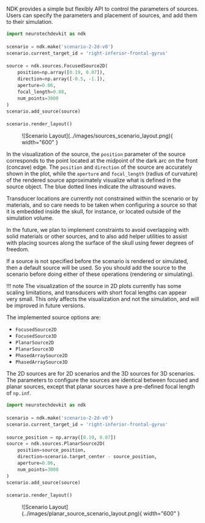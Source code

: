 NDK provides a simple but flexibly API to control the parameters of sources.
Users can specify the parameters and placement of sources, and add them to their simulation.


```py
import neurotechdevkit as ndk

scenario = ndk.make('scenario-2-2d-v0')
scenario.current_target_id = 'right-inferior-frontal-gyrus'

source = ndk.sources.FocusedSource2D(
    position=np.array([0.19, 0.07]),
    direction=np.array([-0.5, -1.]),
    aperture=0.06,
    focal_length=0.08,
    num_points=3000
)
scenario.add_source(source)

scenario.render_layout()
```
<figure markdown>
  ![Scenario Layout](../images/sources_scenario_layout.png){ width="600" }
</figure>

In the visualization of the source, the `position` parameter of the source corresponds to the point located at the midpoint of the dark arc on the front (concave) edge. The `position` and `direction` of the source are accurately shown in the plot, while the `aperture` and `focal_length` (radius of curvature) of the rendered source approximately visualize what is defined in the source object. The blue dotted lines indicate the ultrasound waves.

Transducer locations are currently not constrained within the scenario or by materials, and so care needs to be taken when configuring a source so that it is embedded inside the skull, for instance, or located outside of the simulation volume.

In the future, we plan to implement constraints to avoid overlapping with solid materials or other sources, and to also add helper utilities to assist with placing sources along the surface of the skull using fewer degrees of freedom.

If a source is not specified before the scenario is rendered or simulated, then a default source will be used. So you should add the source to the scenario before doing either of these operations (rendering or simulating).

!!! note
    The visualization of the source in 2D plots currently has some scaling limitations, and transducers with short focal lengths can appear very small. This only affects the visualization and not the simulation, and will be improved in future versions.

The implemented source options are:

* `FocusedSource2D`
* `FocusedSource3D`
* `PlanarSource2D`
* `PlanarSource3D`
* `PhasedArraySource2D`
* `PhasedArraySource3D`

The 2D sources are for 2D scenarios and the 3D sources for 3D scenarios. The parameters to configure the sources are identical between focused and planar sources, except that planar sources have a pre-defined focal length of `np.inf`.

```py
import neurotechdevkit as ndk

scenario = ndk.make('scenario-2-2d-v0')
scenario.current_target_id = 'right-inferior-frontal-gyrus'

source_position = np.array([0.19, 0.07])
source = ndk.sources.PlanarSource2D(
    position=source_position,
    direction=scenario.target_center - source_position,
    aperture=0.06,
    num_points=3000
)
scenario.add_source(source)

scenario.render_layout()
```

<figure markdown>
  ![Scenario Layout](../images/planar_source_scenario_layout.png){ width="600" }
</figure>

